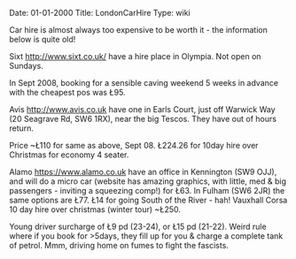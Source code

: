 Date: 01-01-2000
Title: LondonCarHire
Type: wiki

Car hire is almost always too expensive to be worth it - the information below is quite old!

Sixt <http://www.sixt.co.uk/> have a hire place in Olympia. Not open on
Sundays.

In Sept 2008, booking for a sensible caving weekend 5 weeks in advance
with the cheapest pos was Ł95.

Avis <http://www.avis.co.uk> have one in Earls Court, just off Warwick
Way (20 Seagrave Rd, SW6 1RX), near the big Tescos. They have out of
hours return.

Price \~Ł110 for same as above, Sept 08. Ł224.26 for 10day hire over
Christmas for economy 4 seater.

Alamo <https://www.alamo.co.uk> have an office in Kennington (SW9 OJJ),
and will do a micro car (website has amazing graphics, with little, med
& big passengers - inviting a squeezing comp!) for Ł63. In Fulham (SW6
2JR) the same options are Ł77. Ł14 for going South of the River - hah!
Vauxhall Corsa 10 day hire over christmas (winter tour) \~Ł250.

Young driver surcharge of Ł9 pd (23-24), or Ł15 pd (21-22). Weird rule
where if you book for &gt;5days, they fill up for you & charge a
complete tank of petrol. Mmm, driving home on fumes to fight the
fascists.
